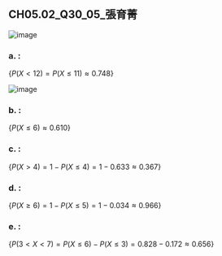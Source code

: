 ## CH05.02_Q30_05_張育菁 

![image](https://github.com/user-attachments/assets/a6957248-9450-4e23-8094-17ae78080fb8)

### a. :  

$\{
P(X < 12)=
P(X \le 11)
\approx 0.748
\}$

![image](https://github.com/user-attachments/assets/af3098f0-3bde-4771-b40e-712d938f87f0)

### b. :  

$\{
P(X \le 6)
\approx 0.610
\}$

### c. : 

$\{
P(X > 4)=
1-P(X \le 4)=
1-0.633
\approx 0.367
\}$

### d. : 

$\{
P(X \ge 6)=
1-P(X \le 5)=
1-0.034
\approx 0.966
\}$


### e. : 

$\{
P(3<X<7)=
P(X \le 6)-P(X \le 3)=
0.828-0.172
\approx 0.656
\}$
